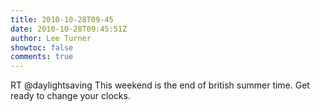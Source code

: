 ```yaml
---
title: 2010-10-28T09-45
date: 2010-10-28T09:45:51Z
author: Lee Turner
showtoc: false
comments: true
---
```


RT @daylightsaving This weekend is the end of british summer time. Get ready to change your clocks.

